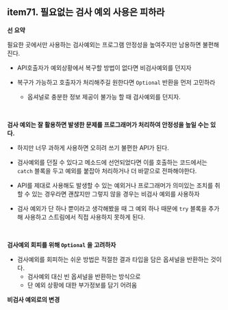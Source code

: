 


## item71. 필요없는 검사 예외 사용은 피하라


**선 요약**

필요한 곳에서만 사용하는 검사예외는 프로그램 안정성을 높여주지만 남용하면 불편해진다.

- API호출자가 예외상황에서 복구할 방법이 없다면 비검사예외를 던지자

- 복구가 가능하고 호출자가 처리해주길 원한다면 `Optional` 반환을 먼저 고민하라
	- 옵셔널로 충분한 정보 제공이 불가능 할 때 검사예외를 던지자.

<br>


**검사 예외는 잘 활용하면 발생한 문제를 프로그래머가 처리하여 안정성을 높일 수는 있다.**

- 하지만 너무 과하게 사용하면 오히려 쓰기 불편한 API가 된다.

- 검사예외를 던질 수 있다고 메소드에 선언되었다면 이를 호출하는 코드에서는 `catch` 블록을 두고 예외를 붙잡아 처리하거나 더 바깥으로 전파해야한다.

- API를 제대로 사용해도 발생할 수 있는 예외거나 프로그래머가 의미있는 조치를 취할 수 있는 경우라면 괜찮지만 그렇지 않을 경우는 비검사 예외를 사용하자

- 검사 예외가 단 하나 뿐이라고 생각해봤을 때 그 예외 하나 때문에 `try` 블록을 추가해 사용하고 스트림에서 직접 사용하지 못하게 된다.

<br>

**검사예외 회피를 위해 `Optional` 을 고려하자**

- 검사예외를 회피하는 쉬운 방법은 적절한 결과 타입을 담은 옵셔널을 반환하는 것이다.
	- 검사예외 대신 빈 옵셔널을 반환하는 방식으로
	- 단 예외 상황에 대한 부가정보를 담기 어려움


**비검사 예외로의 변경**





